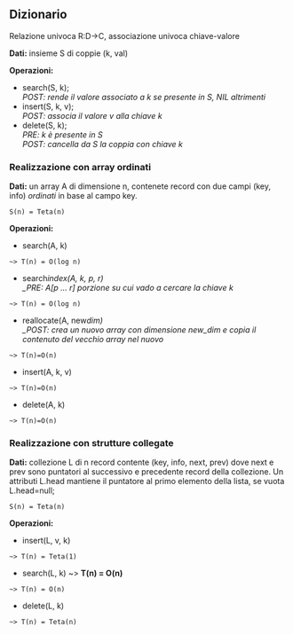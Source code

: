 ## Dizionario

Relazione univoca R:D->C, associazione univoca chiave-valore

**Dati:** insieme S di coppie (k, val)

**Operazioni:**

- search(S, k); <br>
  _POST: rende il valore associato a k se presente in S, NIL altrimenti_
- insert(S, k, v); <br>
  _POST: associa il valore v alla chiave k_
- delete(S, k); <br>
  _PRE: k è presente in S_ <br>
  _POST: cancella da S la coppia con chiave k_

### Realizzazione con array ordinati

**Dati:** un array A di dimensione n, contenete record con due campi (key, info) _ordinati_ in base al campo key.

```
S(n) = Teta(n)
```

**Operazioni:**

- search(A, k) <br>

```
~> T(n) = O(log n)
```

- search*index(A, k, p, r) <br>
  \_PRE: A[p ... r] porzione su cui vado a cercare la chiave k*<br>

```
~> T(n) = O(log n)
```

- reallocate(A, new*dim) <br>
  \_POST: crea un nuovo array con dimensione new_dim e copia il contenuto del vecchio array nel nuovo*<br>

```
~> T(n)=O(n)
```

- insert(A, k, v)<br>

```
~> T(n)=O(n)
```

- delete(A, k)<br>

```
~> T(n)=O(n)
```

### Realizzazione con strutture collegate

**Dati:** collezione L di n record contente (key, info, next, prev) dove next e prev sono puntatori al successivo e precedente record della collezione. Un attributi L.head mantiene il puntatore al primo elemento della lista, se vuota L.head=null;

```
S(n) = Teta(n)
```

**Operazioni:**

- insert(L, v, k) <br>

```
~> T(n) = Teta(1)
```

- search(L, k) ~> **T(n) = O(n)**<br>

```
~> T(n) = O(n)
```

- delete(L, k) <br>

```
~> T(n) = Teta(n)
```
